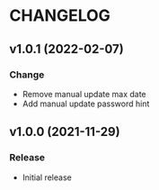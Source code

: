 # CHANGELOG

## v1.0.1 (2022-02-07)
### Change
* Remove manual update max date
* Add manual update password hint

## v1.0.0 (2021-11-29)
### Release
* Initial release
